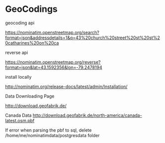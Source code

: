 # GeoCodings

geocoding api

https://nominatim.openstreetmap.org/search?format=json&addressdetails=1&q=43%20church%20street%20st%20st%20catharines%20on%20ca

reverse api

https://nominatim.openstreetmap.org/reverse?format=json&lat=43.1592356&lon=-79.2478194

install locally

http://nominatim.org/release-docs/latest/admin/Installation/

Data Downloading Page

http://download.geofabrik.de/

Canada Data
http://download.geofabrik.de/north-america/canada-latest.osm.pbf

If error when parsing the pbf to sql, delete /home/me/nominatimdata/postgresdata folder


